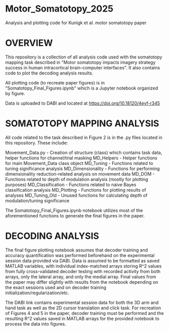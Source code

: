 # Motor_Somatotopy_2025
Analysis and plotting code for Kunigk et al. motor somatotopy paper 

# OVERVIEW

This repository is a collection of all analysis code used with the somatotopy mapping task described in "Motor somatotopy impacts imagery strategy success in human intracortical brain-computer interfaces". It also contains code to plot the decoding analysis results. 

All plotting code (to recreate paper figures) is in "Somatotopy_Final_Figures.ipynb" which is a Jupyter notebook organized by figure.

Data is uploaded to DABI and located at <https://doi.org/10.18120/4eyf-r345>


# SOMATOTOPY MAPPING ANALYSIS

All code related to the task described in Figure 2 is in the .py files located in this repository. These include:

Movement_Data.py    -   Creation of structure (class) which contains task data, helper functions for channel/trial masking
MD_Helpers          -   Helper functions for main Movement_Data class object
MD_Tuning           -   Functions related to tuning significance analysis
MD_Dimensionality   -   Functions for performing dimensionality reduction-related analysis on movement data
MD_DOM              -   Functions related to depth of modulation analysis (mostly for plotting purposes)
MD_Classification   -   Functions related to naive Bayes classification analysis
MD_Plotting         -   Functions for plotting results of analyses
MD_Tuning_Old       -   Unused functions for calculating depth of modulation/tuning significance

The Somatotopy_Final_Figures.ipynb notebook utilizes most of the aforementioned functions to generate the final figures in the paper.


# DECODING ANALYSIS

The final figure plotting notebook assumes that decoder training and accuracy quantification was performed beforehand on the experimental session data provided via DABI. Data is assumed to be formatted as saved MATLAB variables, with individual index-matched arrays storing R^2 values from fully cross-validated decoder testing with recorded activity from both arrays, only the lateral array, and only the medial array. Final values from the paper may differ slightly with results from the notebook depending on the exact sessions used and on decoder training initialization/regularization/etc.

The DABI link contains experimental session data for both the 3D arm and hand task as well as the 2D cursor translation and click task. For recreation of Figures 4 and 5 in the paper, decoder training must be performed and the resulting R^2 values saved in MATLAB arrays for the provided notebook to process the data into figures.
